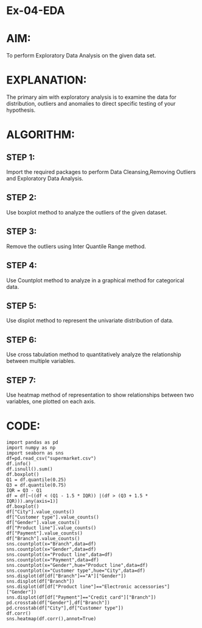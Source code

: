 # Ex-04-EDA
# AIM:
To perform Exploratory Data Analysis on the given data set.

# EXPLANATION:
The primary aim with exploratory analysis is to examine the data for distribution, outliers and anomalies to direct specific testing of your hypothesis.

# ALGORITHM:
## STEP 1:
Import the required packages to perform Data Cleansing,Removing Outliers and Exploratory Data Analysis.
## STEP 2:
Use boxplot method to analyze the outliers of the given dataset.
## STEP 3:
Remove the outliers using Inter Quantile Range method.
## STEP 4:
Use Countplot method to analyze in a graphical method for categorical data.
## STEP 5:
Use displot method to represent the univariate distribution of data.
## STEP 6:
Use cross tabulation method to quantitatively analyze the relationship between multiple variables.
## STEP 7:
Use heatmap method of representation to show relationships between two variables, one plotted on each axis.

# CODE:
```
import pandas as pd
import numpy as np
import seaborn as sns
df=pd.read_csv("supermarket.csv")
df.info()
df.isnull().sum()
df.boxplot()
Q1 = df.quantile(0.25)
Q3 = df.quantile(0.75)
IQR = Q3 - Q1
df = df[~((df < (Q1 - 1.5 * IQR)) |(df > (Q3 + 1.5 * IQR))).any(axis=1)]
df.boxplot()
df["City"].value_counts()
df["Customer type"].value_counts()
df["Gender"].value_counts()
df["Product line"].value_counts()
df["Payment"].value_counts()
df["Branch"].value_counts()
sns.countplot(x="Branch",data=df)
sns.countplot(x="Gender",data=df)
sns.countplot(x="Product line",data=df)
sns.countplot(x="Payment",data=df)
sns.countplot(x="Gender",hue="Product line",data=df)
sns.countplot(x="Customer type",hue="City",data=df)
sns.displot(df[df["Branch"]=="A"]["Gender"])
sns.displot(df["Branch"])
sns.displot(df[df["Product line"]=="Electronic accessories"]["Gender"])
sns.displot(df[df["Payment"]=="Credit card"]["Branch"])
pd.crosstab(df["Gender"],df["Branch"])
pd.crosstab(df["City"],df["Customer type"])
df.corr()
sns.heatmap(df.corr(),annot=True)
```